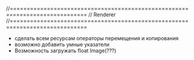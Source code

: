 ﻿//=============================================================================
// Renderer
//=============================================================================
- сделать всем ресурсам операторы перемещения и копирования
- возможно добавить умные указатели
- Возможность загружать float Image(???)